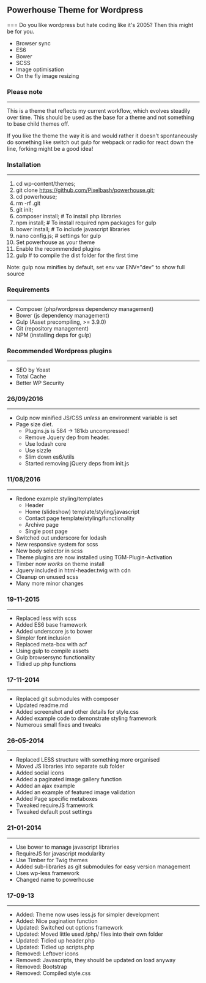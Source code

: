 ## Powerhouse Theme for Wordpress
===
Do you like wordpress but hate coding like it's 2005? Then this might be for you.

- Browser sync
- ES6
- Bower
- SCSS
- Image optimisation
- On the fly image resizing

### Please note
----
This is a theme that reflects my current workflow, which evolves steadily over time. This should be used as the base for a theme and not something to base child themes off.

If you like the theme the way it is and would rather it doesn't spontaneously do something like switch out gulp for webpack or radio for react down the line, forking might be a good idea!

### Installation
----
1. cd wp-content/themes;
2. git clone https://github.com/Pixelbash/powerhouse.git;
3. cd powerhouse;
4. rm -rf .git
5. git init;
6. composer install; # To install php libraries
7. npm install;      # To install required npm packages for gulp
8. bower install;    # To include javascript libraries
9. nano config.js;   # settings for gulp
10. Set powerhouse as your theme
11. Enable the recommended plugins
12. gulp # to compile the dist folder for the first time

Note: gulp now minifies by default, set env var ENV="dev" to show full source


### Requirements
----
- Composer (php/wordpress dependency management)
- Bower    (js dependency management)
- Gulp     (Asset precompiling, >= 3.9.0)
- Git      (repository management)
- NPM      (installing deps for gulp)


### Recommended Wordpress plugins
----
- SEO by Yoast
- Total Cache
- Better WP Security


### 26/09/2016
----
- Gulp now minified JS/CSS *unless* an environment variable is set
- Page size diet. 
  - Plugins.js is 584 -> 181kb uncompressed!
  - Remove Jquery dep from header.
  - Use lodash core
  - Use sizzle
  - Slim down es6/utils
  - Started removing jQuery deps from init.js

### 11/08/2016
----
- Redone example styling/templates
  - Header 
  - Home (slideshow) template/styling/javascript
  - Contact page template/styling/functionality
  - Archive page
  - Single post page
- Switched out underscore for lodash
- New responsive system for scss
- New body selector in scss
- Theme plugins are now installed using TGM-Plugin-Activation
- Timber now *works* on theme install
- Jquery included in html-header.twig with cdn
- Cleanup on unused scss
- Many more minor changes

### 19-11-2015
----
- Replaced less with scss
- Added ES6 base framework
- Added underscore js to bower
- Simpler font inclusion
- Replaced meta-box with acf
- Using gulp to compile assets
- Gulp browsersync functionality
- Tidied up php functions


### 17-11-2014
----
- Replaced git submodules with composer
- Updated readme.md
- Added screenshot and other details for style.css
- Added example code to demonstrate styling framework
- Numerous small fixes and tweaks


### 26-05-2014
----
- Replaced LESS structure with something more organised
- Moved JS libraries into separate sub folder
- Added social icons
- Added a paginated image gallery function
- Added an ajax example
- Added an example of featured image validation
- Added Page specific metaboxes
- Tweaked requireJS framework
- Tweaked default post settings


### 21-01-2014
----
- Use bower to manage javascript libraries
- RequireJS for javascript modularity
- Use Timber for Twig themes
- Added sub-libraries as git submodules for easy version management
- Uses wp-less framework
- Changed name to powerhouse

	
### 17-09-13
----
- Added: Theme now uses less.js for simpler development
- Added: Nice pagination function
- Updated: Switched out options framework
- Updated: Moved little used /php/ files into their own folder
- Updated: Tidied up header.php
- Updated: Tidied up scripts.php
- Removed: Leftover icons
- Removed: Javascripts, they should be updated on load anyway
- Removed: Bootstrap
- Removed: Compiled style.css
